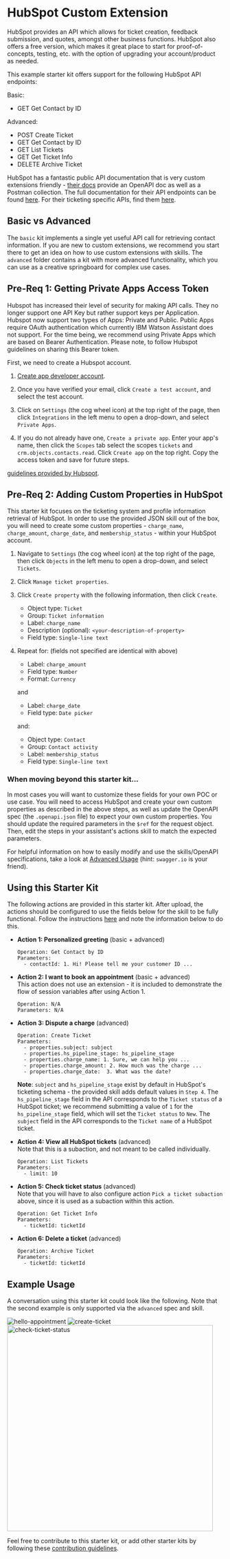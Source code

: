 # HubSpot Custom Extension

HubSpot provides an API which allows for ticket creation, feedback submission, and quotes, amongst other business functions. HubSpot also offers a free version, which makes it great place to start for proof-of-concepts, testing, etc. with the option of upgrading your account/product as needed.

This example starter kit offers support for the following HubSpot API endpoints:

Basic:
- GET Get Contact by ID

Advanced:
- POST Create Ticket
- GET Get Contact by ID
- GET List Tickets
- GET Get Ticket Info
- DELETE Archive Ticket

HubSpot has a fantastic public API documentation that is very custom extensions friendly - [their docs](https://developers.hubspot.com/docs/api/crm/tickets) provide an OpenAPI doc as well as a Postman collection. The full documentation for their API endpoints can be found [here](https://api.hubspot.com/api-catalog-public/v1/apis?_ga=2.141533746.1208547948.1639927461-1206602246.1639927461). For their ticketing specific APIs, find them [here](https://api.hubspot.com/api-catalog-public/v1/apis/crm/v3/objects/tickets).

## Basic vs Advanced

The `basic` kit implements a single yet useful API call for retrieving contact information. If you are new to custom extensions, we recommend you start there to get an idea on how to use custom extensions with skills. The `advanced` folder contains a kit with more advanced functionality, which you can use as a creative springboard for complex use cases.

## Pre-Req 1: Getting Private Apps Access Token

Hubspot has increased their level of security for making API calls. They no longer support one API Key but rather support keys per Application. Hubspot now support two types of Apps: Private and Public. Public Apps require OAuth authentication which currently IBM Watson Assistant does not support. For the time being, we recommend using Private Apps which are based on Bearer Authentication. Please note, to follow Hubspot guidelines on sharing this Bearer token.

First, we need to create a Hubspot account.

1. [Create app developer account](https://developers.hubspot.com/get-started).
1. Once you have verified your email, click `Create a test account`, and select the test account.

1. Click on `Settings` (the cog wheel icon) at the top right of the page, then click `Integrations` in the left menu to open a drop-down, and select `Private Apps`.

1. If you do not already have one, `Create a private app`. Enter your app's name, then click the `Scopes` tab select the scopes `tickets` and `crm.objects.contacts.read`. Click `Create app` on the top right. Copy the access token and save for future steps.

[guidelines provided by Hubspot](https://developers.hubspot.com/docs/api/private-apps).

## Pre-Req 2: Adding Custom Properties in HubSpot
This starter kit focuses on the ticketing system and profile information retrieval of HubSpot. In order to use the provided JSON skill out of the box, you will need to create some custom properties - `charge_name`, `charge_amount`, `charge_date`, and `membership_status` - within your HubSpot account.

1. Navigate to `Settings` (the cog wheel icon) at the top right of the page, then click `Objects` in the left menu to open a drop-down, and select `Tickets`.

1. Click `Manage ticket properties`.

1. Click `Create property` with the following information, then click `Create`.
    - Object type: `Ticket`
    - Group: `Ticket information`
    - Label: `charge_name`
    - Description (optional): `<your-description-of-property>`
    - Field type: `Single-line text`

1. Repeat for: (fields not specified are identical with above)

    - Label: `charge_amount`
    - Field type: `Number`
    - Format: `Currency` 

    and
    - Label: `charge_date`
    - Field type: `Date picker`

    and:
    - Object type: `Contact`
    - Group: `Contact activity`
    - Label: `membership_status`
    - Field type: `Single-line text`

### When moving beyond this starter kit... 
In most cases you will want to customize these fields for your own POC or use case. You will need to access HubSpot and create your own custom properties as described in the above steps, as well as update the OpenAPI spec (the `.openapi.json` file) to expect your own custom properties. You should update the required parameters in the `$ref` for the request object. Then, edit the steps in your assistant's actions skill to match the expected parameters.

For helpful information on how to easily modify and use the skills/OpenAPI specifications, take a look at [Advanced Usage](../../docs/ADVANCED_USAGE.md) (hint: `swagger.io` is your friend).

## Using this Starter Kit

The following actions are provided in this starter kit. After upload, the actions should be configured to use the fields below for the skill to be fully functional. Follow the instructions [here](../../README.md#configuring-your-actions-skill-to-use-an-extension) and note the information below to do this.

- **Action 1: Personalized greeting** (basic + advanced)<br>
    ```
    Operation: Get Contact by ID
    Parameters:
      - contactId: 1. Hi! Please tell me your customer ID ...
    ```

- **Action 2:  I want to book an appointment** (basic + advanced)<br>
    This action does not use an extension - it is included to demonstrate the flow of session variables after using Action 1.
    ```
    Operation: N/A
    Parameters: N/A
    ```

- **Action 3:  Dispute a charge** (advanced)
    ```
    Operation: Create Ticket
    Parameters:
      - properties.subject: subject
      - properties.hs_pipeline_stage: hs_pipeline_stage
      - properties.charge_name: 1. Sure, we can help you ...
      - properties.charge_amount: 2. How much was the charge ...
      - properties.charge_date:  3. What was the date?
    ```

    **Note**: `subject` and `hs_pipeline_stage` exist by default in HubSpot's ticketing schema - the provided skill adds default values in `Step 4`. The `hs_pipeline_stage` field in the API corresponds to the `Ticket status` of a HubSpot ticket; we recommend submitting a value of `1` for the `hs_pipeline_stage` field, which will set the `Ticket status` to `New`.  The `subject` field in the API corresponds to the `Ticket name` of a HubSpot ticket.

- **Action 4: View all HubSpot tickets** (advanced)<br>
    Note that this is a subaction, and not meant to be called individually.
    ```
    Operation: List Tickets
    Parameters:
      - limit: 10
    ```

- **Action 5: Check ticket status** (advanced)<br>
    Note that you will have to also configure action `Pick a ticket subaction` above, since it is used as a subaction within this action.
    ```
    Operation: Get Ticket Info
    Parameters:
      - ticketId: ticketId
    ```

- **Action 6: Delete a ticket** (advanced) 
    ```
    Operation: Archive Ticket
    Parameters:
      - ticketId: ticketId
    ```

## Example Usage
A conversation using this starter kit could look like the following. Note that the second example is only supported via the `advanced` spec and skill.

![hello-appointment](./assets/hello-appointment.gif)
![create-ticket](./assets/create-ticket.gif)
<img src="./assets/check-ticket-status.gif" alt="check-ticket-status" height="479px"/>

Feel free to contribute to this starter kit, or add other starter kits by following these [contribution guidelines](../../docs/CONTRIBUTING.md).
